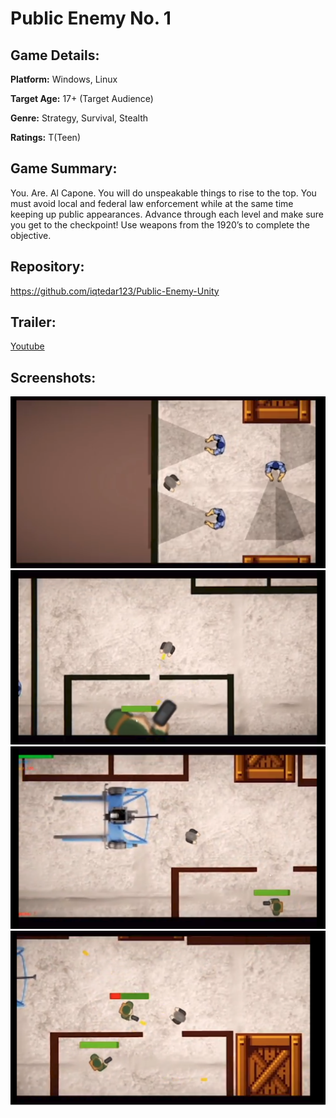 # Public Enemy No. 1

## **Game Details:**

**Platform:** Windows, Linux

**Target Age:** 17+ (Target Audience)

**Genre:** Strategy, Survival, Stealth

**Ratings:** T(Teen)


## **Game Summary:**
You. Are. Al Capone. You will do unspeakable things to rise to the top. You must avoid local and federal law enforcement while at the same time keeping up public appearances. Advance through each level and make sure you get to the checkpoint! Use weapons from the 1920’s to complete the objective.


## **Repository:** 
https://github.com/iqtedar123/Public-Enemy-Unity

## **Trailer:**
[Youtube](https://youtu.be/7itJhG-SCSU)

## **Screenshots:**

![](/Public_Enemy_Screens/1.png)
![](/Public_Enemy_Screens/2.png)
![](/Public_Enemy_Screens/3.png)
![](/Public_Enemy_Screens/4.png)
